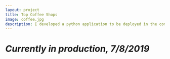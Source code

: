 ```yaml
---
layout: project
title: Top Coffee Shops
image: coffee.jpg
description: I developed a python application to be deployed in the command line, which will later be extended to an iOS app, which takes in your current city or zip code and delivers the top 5 coffee shops per Yelp review ratings. 
---
```


# *Currently in production, 7/8/2019*
